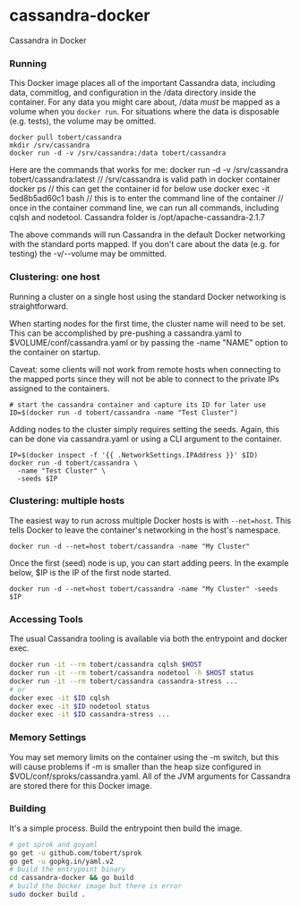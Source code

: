 cassandra-docker
================

Cassandra in Docker

### Running

This Docker image places all of the important Cassandra data, including
data, commitlog, and configuration in the /data directory inside the container.
For any data you might care about, /data *must* be mapped as a volume when
you `docker run`. For situations where the data is disposable (e.g. tests),
the volume may be omitted.

```
docker pull tobert/cassandra
mkdir /srv/cassandra
docker run -d -v /srv/cassandra:/data tobert/cassandra
```
Here are the commands that works for me:
docker run -d -v /srv/cassandra  tobert/cassandra:latest // /srv/cassandra is valid path in docker container
docker ps // this can get the container id for below use
docker exec -it 5ed8b5ad60c1 bash // this is to enter the command line of the container
// once in the container command line, we can run all commands, including cqlsh and nodetool. Cassandra folder is /opt/apache-cassandra-2.1.7


The above commands will run Cassandra in the default Docker networking with
the standard ports mapped. If you don't care about the data (e.g. for testing)
the -v/--volume may be ommitted.

### Clustering: one host

Running a cluster on a single host using the standard Docker networking is straightforward.

When starting nodes for the first time, the cluster name will need to be set. This
can be accomplished by pre-pushing a cassandra.yaml to $VOLUME/conf/cassandra.yaml
or by passing the -name "NAME" option to the container on startup.

Caveat: some clients will not work from remote hosts when connecting to the mapped ports
since they will not be able to connect to the private IPs assigned to the containers.

```
# start the cassandra container and capture its ID for later use
ID=$(docker run -d tobert/cassandra -name "Test Cluster")
```

Adding nodes to the cluster simply requires setting the seeds. Again, this can be
done via cassandra.yaml or using a CLI argument to the container.

```
IP=$(docker inspect -f '{{ .NetworkSettings.IPAddress }}' $ID)
docker run -d tobert/cassandra \
  -name "Test Cluster" \
  -seeds $IP
```

### Clustering: multiple hosts

The easiest way to run across multiple Docker hosts is with `--net=host`. This tells
Docker to leave the container's networking in the host's namespace.

```
docker run -d --net=host tobert/cassandra -name "My Cluster"
```

Once the first (seed) node is up, you can start adding peers. In the example below,
$IP is the IP of the first node started.

```
docker run -d --net=host tobert/cassandra -name "My Cluster" -seeds $IP
```

### Accessing Tools

The usual Cassandra tooling is available via both the entrypoint and docker exec.

```sh
docker run -it --rm tobert/cassandra cqlsh $HOST
docker run -it --rm tobert/cassandra nodetool -h $HOST status
docker run -it --rm tobert/cassandra cassandra-stress ...
# or
docker exec -it $ID cqlsh
docker exec -it $ID nodetool status
docker exec -it $ID cassandra-stress ...
```

### Memory Settings

You may set memory limits on the container using the -m switch, but this
will cause problems if -m is smaller than the heap size configured in
$VOL/conf/sproks/cassandra.yaml. All of the JVM arguments for Cassandra
are stored there for this Docker image.

### Building

It's a simple process. Build the entrypoint then build the image.

```sh
# get sprok and goyaml
go get -u github.com/tobert/sprok
go get -u gopkg.in/yaml.v2
# build the entrypoint binary
cd cassandra-docker && go build
# build the Docker image but there is error
sudo docker build .
```
